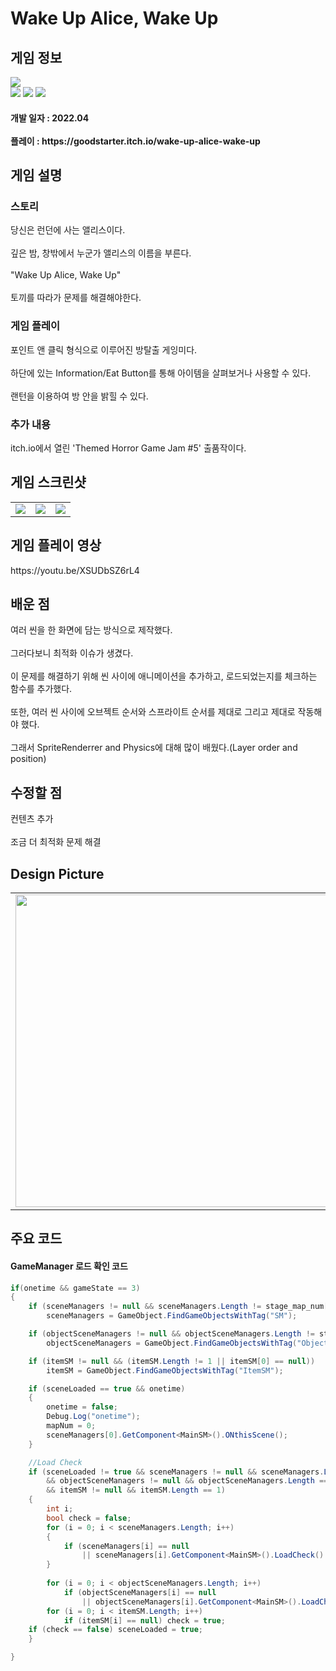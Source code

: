 # Wake Up Alice, Wake Up
<div>
    <h2> 게임 정보 </h2>
    <img src = "https://img.itch.zone/aW1nLzg2NDE1NDYucG5n/347x500/7%2BAG26.png"><br>
    <img src="https://img.shields.io/badge/Unity-yellow?style=flat-square&logo=Unity&logoColor=FFFFFF"/>
    <img src="https://img.shields.io/badge/Horror-black"/>
    <img src="https://img.shields.io/badge/Puzzle-purple"/>
    <h4> 개발 일자 : 2022.04 <br><br>
    플레이 : https://goodstarter.itch.io/wake-up-alice-wake-up
    
  </div>
  <div>
    <h2> 게임 설명 </h2>
    <h3> 스토리 </h3>
     당신은 런던에 사는 앨리스이다.<br><br>
     깊은 밤, 창밖에서 누군가 앨리스의 이름을 부른다.<br><br>
     "Wake Up Alice, Wake Up"<br><br>
     토끼를 따라가 문제를 해결해야한다.
    <h3> 게임 플레이 </h3>
     포인트 앤 클릭 형식으로 이루어진 방탈출 게잉미다.<br><br>
     하단에 있는 Information/Eat Button를 통해 아이템을 살펴보거나 사용할 수 있다.<br><br>
     랜턴을 이용하여 방 안을 밝힐 수 있다. 
     <h3> 추가 내용 </h3>
     itch.io에서 열린 'Themed Horror Game Jam #5' 출품작이다.
  </div>
  <div>
    <h2> 게임 스크린샷 </h2>
      <table>
        <td><img src = "https://img.itch.zone/aW1hZ2UvMTQ4MTg0NS84ODQ0MzAzLnBuZw==/347x500/kOJfKI.png"></td>
        <td><img src = "https://img.itch.zone/aW1hZ2UvMTQ4MTg0NS84ODQ0MzA1LnBuZw==/347x500/AVV0sq.png"></td>
        <td><img src = "https://img.itch.zone/aW1hZ2UvMTQ4MTg0NS84ODQ0MzA0LnBuZw==/347x500/E2YKJS.png"></td>
      </table>
  </div>
    <div>
    <h2> 게임 플레이 영상 </h2>
    https://youtu.be/XSUDbSZ6rL4
  </div>
  <div>
    <h2> 배운 점 </h2>
      여러 씬을 한 화면에 담는 방식으로 제작했다.<br><br>
      그러다보니 최적화 이슈가 생겼다.<br><br>
      이 문제를 해결하기 위해 씬 사이에 애니메이션을 추가하고, 로드되었는지를 체크하는 함수를 추가했다.<br><br>
      또한, 여러 씬 사이에 오브젝트 순서와 스프라이트 순서를 제대로 그리고 제대로 작동해야 했다.<br><br>
      그래서 SpriteRenderrer and Physics에 대해 많이 배웠다.(Layer order and position)
  </div>
  <div>
    <h2> 수정할 점 </h2>
      컨텐츠 추가<br><br>
      조금 더 최적화 문제 해결
   <h2> Design Picture </h2>
   <table>
        <td><img src = "https://postfiles.pstatic.net/MjAyMjA0MTFfNTQg/MDAxNjQ5Njc5Mjc1MDYy.scIPPxZrUqD1IwGQFHNcEtM9pEki5LHxQOetbUeqlBAg.Dg9OApan3D7fS2uSO9xaqKeO8u0Z2rmKBYN3aBrUli8g.JPEG.tdj04131/20220411_211214.jpg?type=w773" height = 500></td>
        <td><img src = "https://postfiles.pstatic.net/MjAyMjA0MTFfMTIw/MDAxNjQ5Njc5Mjc1MDcz._pDf8x_2chUlTG4DIL4ggrqmolpUDaBMtGTZZ8cpPWEg.OxH-9lk8Gp59WZBNQycTtogBG6CRhB-cDZN-euzxksAg.JPEG.tdj04131/20220411_211237.jpg?type=w773" height = 500></td>
     <td><img src = "https://postfiles.pstatic.net/MjAyMjA0MTFfMTAz/MDAxNjQ5Njc5Mjc1NTYy.UOR3270-KfcJpc8XXaRSu3jCmNtEOoJMgTWfX9x1t-8g.LB2kQYzJfR4kNbOgUfElVM_nKw6_0aicBIONa5_j6n8g.JPEG.tdj04131/20220411_211253.jpg?type=w773" height = 500></td>
      </table>
  </div>
<div>
       <h2> 주요 코드 </h2>
       <h4> GameManager 로드 확인 코드 </h4>
    </div>

```csharp
if(onetime && gameState == 3)
{
    if (sceneManagers != null && sceneManagers.Length != stage_map_num[stageNum])
        sceneManagers = GameObject.FindGameObjectsWithTag("SM");

    if (objectSceneManagers != null && objectSceneManagers.Length != stage_object_map_num[stageNum])
        objectSceneManagers = GameObject.FindGameObjectsWithTag("ObjectSM");

    if (itemSM != null && (itemSM.Length != 1 || itemSM[0] == null))
        itemSM = GameObject.FindGameObjectsWithTag("ItemSM");

    if (sceneLoaded == true && onetime)
    {
        onetime = false;
        Debug.Log("onetime");
        mapNum = 0;
        sceneManagers[0].GetComponent<MainSM>().ONthisScene();
    }

    //Load Check
    if (sceneLoaded != true && sceneManagers != null && sceneManagers.Length == stage_map_num[stageNum]
        && objectSceneManagers != null && objectSceneManagers.Length == stage_object_map_num[stageNum]
        && itemSM != null && itemSM.Length == 1)
    {
        int i;
        bool check = false;
        for (i = 0; i < sceneManagers.Length; i++)
        {
            if (sceneManagers[i] == null 
                || sceneManagers[i].GetComponent<MainSM>().LoadCheck() == false) check = true;
        }
                    
        for (i = 0; i < objectSceneManagers.Length; i++)
            if (objectSceneManagers[i] == null 
                || objectSceneManagers[i].GetComponent<MainSM>().LoadCheck() == false) check = true;
        for (i = 0; i < itemSM.Length; i++)
            if (itemSM[i] == null) check = true;
    if (check == false) sceneLoaded = true;
    }

}
```
